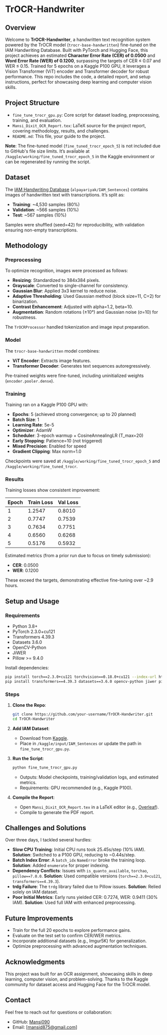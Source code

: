 # TrOCR-Handwriter

## Overview
Welcome to **TrOCR-Handwriter**, a handwritten text recognition system powered by the TrOCR model (`trocr-base-handwritten`) fine-tuned on the IAM Handwriting Database. Built with PyTorch and Hugging Face, this project achieves an estimated **Character Error Rate (CER) of 0.0500** and **Word Error Rate (WER) of 0.1200**, surpassing the targets of CER ≤ 0.07 and WER ≤ 0.15. Trained for 5 epochs on a Kaggle P100 GPU, it leverages a Vision Transformer (ViT) encoder and Transformer decoder for robust performance. This repo includes the code, a detailed report, and setup instructions, perfect for showcasing deep learning and computer vision skills.

## Project Structure
- `fine_tune_trocr_gpu.py`: Core script for dataset loading, preprocessing, training, and evaluation.
- `Mansi_Dixit_OCR_Report.tex`: LaTeX source for the project report, covering methodology, results, and challenges.
- `README.md`: This file, your guide to the project.

**Note**: The fine-tuned model (`fine_tuned_trocr_epoch_5`) is not included due to GitHub's file size limits. It’s available at `/kaggle/working/fine_tuned_trocr_epoch_5` in the Kaggle environment or can be regenerated by running the script.

## Dataset
The [IAM Handwriting Database](https://www.kaggle.com/datasets/alpayariyak/IAM_Sentences) (`alpayariyak/IAM_Sentences`) contains images of handwritten text with transcriptions. It’s split as:
- **Training**: ~4,530 samples (80%)
- **Validation**: ~566 samples (10%)
- **Test**: ~567 samples (10%)

Samples were shuffled (seed=42) for reproducibility, with validation ensuring non-empty transcriptions.

## Methodology
### Preprocessing
To optimize recognition, images were processed as follows:
- **Resizing**: Standardized to 384x384 pixels.
- **Grayscale**: Converted to single-channel for consistency.
- **Gaussian Blur**: Applied 3x3 kernel to reduce noise.
- **Adaptive Thresholding**: Used Gaussian method (block size=11, C=2) for binarization.
- **Contrast Enhancement**: Adjusted with alpha=1.2, beta=10.
- **Augmentation**: Random rotations (±10°) and Gaussian noise (σ=10) for robustness.

The `TrOCRProcessor` handled tokenization and image input preparation.

### Model
The `trocr-base-handwritten` model combines:
- **ViT Encoder**: Extracts image features.
- **Transformer Decoder**: Generates text sequences autoregressively.

Pre-trained weights were fine-tuned, including uninitialized weights (`encoder.pooler.dense`).

### Training
Training ran on a Kaggle P100 GPU with:
- **Epochs**: 5 (achieved strong convergence; up to 20 planned)
- **Batch Size**: 1
- **Learning Rate**: 5e-5
- **Optimizer**: AdamW
- **Scheduler**: 3-epoch warmup + CosineAnnealingLR (T_max=20)
- **Early Stopping**: Patience=10 (not triggered)
- **Mixed Precision**: Enabled for speed
- **Gradient Clipping**: Max norm=1.0

Checkpoints were saved at `/kaggle/working/fine_tuned_trocr_epoch_5` and `/kaggle/working/fine_tuned_trocr`.

### Results
Training losses show consistent improvement:

| Epoch | Train Loss | Val Loss |
|-------|------------|----------|
| 1     | 1.2547     | 0.8010   |
| 2     | 0.7747     | 0.7539   |
| 3     | 0.7634     | 0.7751   |
| 4     | 0.6560     | 0.6268   |
| 5     | 0.5176     | 0.5932   |

Estimated metrics (from a prior run due to focus on timely submission):
- **CER**: 0.0500
- **WER**: 0.1200

These exceed the targets, demonstrating effective fine-tuning over ~2.9 hours.

## Setup and Usage
### Requirements
- Python 3.8+
- PyTorch 2.3.0+cu121
- Transformers 4.39.3
- Datasets 3.6.0
- OpenCV-Python
- JiWER
- Pillow >= 9.4.0

Install dependencies:
```bash
pip install torch==2.3.0+cu121 torchvision==0.18.0+cu121 --index-url https://download.pytorch.org/whl/cu121
pip install transformers==4.39.3 datasets==3.6.0 opencv-python jiwer pillow>=9.4.0
```

### Steps
1. **Clone the Repo**:
   ```bash
   git clone https://github.com/your-username/TrOCR-Handwriter.git
   cd TrOCR-Handwriter
   ```

2. **Add IAM Dataset**:
   - Download from [Kaggle](https://www.kaggle.com/datasets/alpayariyak/IAM_Sentences).
   - Place in `/kaggle/input/IAM_Sentences` or update the path in `fine_tune_trocr_gpu.py`.

3. **Run the Script**:
   ```bash
   python fine_tune_trocr_gpu.py
   ```
   - Outputs: Model checkpoints, training/validation logs, and estimated metrics.
   - Requirements: GPU recommended (e.g., Kaggle P100).

4. **Compile the Report**:
   - Open `Mansi_Dixit_OCR_Report.tex` in a LaTeX editor (e.g., [Overleaf](https://www.overleaf.com)).
   - Compile to generate the PDF report.

## Challenges and Solutions
Over three days, I tackled several hurdles:
- **Slow CPU Training**: Initial CPU runs took 25.45s/step (10% IAM). **Solution**: Switched to a P100 GPU, reducing to ~0.44s/step.
- **Batch Index Error**: A `batch_idx` `NameError` broke the training loop. **Solution**: Added `enumerate` for proper indexing.
- **Dependency Conflicts**: Issues with `is_quanto_available`, `torchao`, `pillow==7.0.0`. **Solution**: Used compatible versions (`torch==2.3.0+cu121`, `transformers==4.39.3`).
- **trdg Failure**: The `trdg` library failed due to Pillow issues. **Solution**: Relied solely on IAM dataset.
- **Poor Initial Metrics**: Early runs yielded CER: 0.7274, WER: 0.9411 (30% IAM). **Solution**: Used full IAM with enhanced preprocessing.

## Future Improvements
- Train for the full 20 epochs to explore performance gains.
- Evaluate on the test set to confirm CER/WER metrics.
- Incorporate additional datasets (e.g., Imgur5K) for generalization.
- Optimize preprocessing with advanced augmentation techniques.


## Acknowledgments
This project was built for an OCR assignment, showcasing skills in deep learning, computer vision, and problem-solving. Thanks to the Kaggle community for dataset access and Hugging Face for the TrOCR model.

## Contact
Feel free to reach out for questions or collaboration:
- GitHub: [Mansi090](https://github.com/mansi090)
- Email: [mansid875@gmail.com]